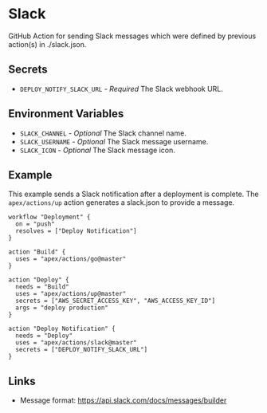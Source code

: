 # Slack

GitHub Action for sending Slack messages which were defined by previous action(s) in ./slack.json.

## Secrets

- `DEPLOY_NOTIFY_SLACK_URL` - *Required* The Slack webhook URL.

## Environment Variables

- `SLACK_CHANNEL` - *Optional* The Slack channel name.
- `SLACK_USERNAME` - *Optional* The Slack message username.
- `SLACK_ICON` - *Optional* The Slack message icon.

## Example

This example sends a Slack notification after a deployment is complete. The `apex/actions/up`
action generates a slack.json to provide a message.

```hcl
workflow "Deployment" {
  on = "push"
  resolves = ["Deploy Notification"]
}

action "Build" {
  uses = "apex/actions/go@master"
}

action "Deploy" {
  needs = "Build"
  uses = "apex/actions/up@master"
  secrets = ["AWS_SECRET_ACCESS_KEY", "AWS_ACCESS_KEY_ID"]
  args = "deploy production"
}

action "Deploy Notification" {
  needs = "Deploy"
  uses = "apex/actions/slack@master"
  secrets = ["DEPLOY_NOTIFY_SLACK_URL"]
}
```

## Links

- Message format: https://api.slack.com/docs/messages/builder
